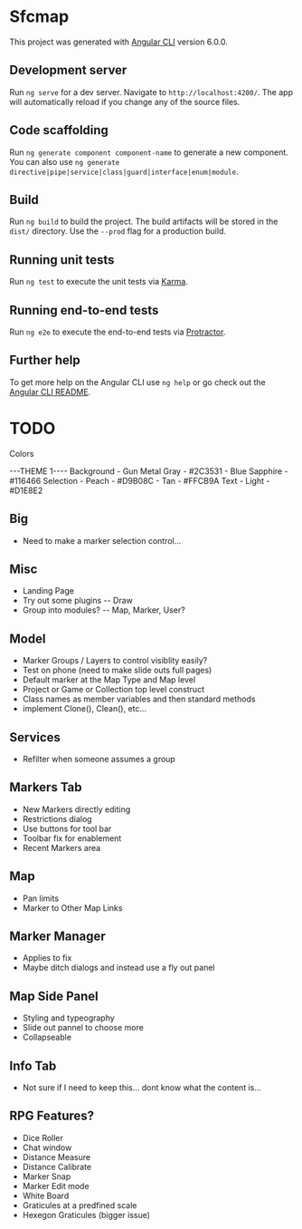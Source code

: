 # Sfcmap

This project was generated with [Angular CLI](https://github.com/angular/angular-cli) version 6.0.0.

## Development server

Run `ng serve` for a dev server. Navigate to `http://localhost:4200/`. The app will automatically reload if you change any of the source files.

## Code scaffolding

Run `ng generate component component-name` to generate a new component. You can also use `ng generate directive|pipe|service|class|guard|interface|enum|module`.

## Build

Run `ng build` to build the project. The build artifacts will be stored in the `dist/` directory. Use the `--prod` flag for a production build.

## Running unit tests

Run `ng test` to execute the unit tests via [Karma](https://karma-runner.github.io).

## Running end-to-end tests

Run `ng e2e` to execute the end-to-end tests via [Protractor](http://www.protractortest.org/).

## Further help

To get more help on the Angular CLI use `ng help` or go check out the [Angular CLI README](https://github.com/angular/angular-cli/blob/master/README.md).

# TODO

Colors

---THEME 1----
Background  - Gun Metal Gray - #2C3531
            - Blue Sapphire - #116466
Selection   - Peach - #D9B08C
            - Tan - #FFCB9A
Text        - Light - #D1E8E2


## Big
- Need to make a marker selection control...

## Misc
- Landing Page
- Try out some plugins
-- Draw
- Group into modules? 
-- Map, Marker, User?

## Model
- Marker Groups / Layers to control visiblity easily?
- Test on phone (need to make slide outs full pages)
- Default marker at the Map Type and Map level
- Project or Game or Collection top level construct
- Class names as member variables and then standard methods
- implement Clone(), Clean(), etc...

## Services
- Refilter when someone assumes a group

## Markers Tab
- New Markers directly editing
- Restrictions dialog
- Use buttons for tool bar
- Toolbar fix for enablement
- Recent Markers area

## Map 
- Pan limits
- Marker to Other Map Links

## Marker Manager
- Applies to fix
- Maybe ditch dialogs and instead use a fly out panel

## Map Side Panel
- Styling and typeography
- Slide out pannel to choose more
- Collapseable

## Info Tab
- Not sure if I need to keep this... dont know what the content is...

## RPG Features?
- Dice Roller
- Chat window
- Distance Measure
- Distance Calibrate
- Marker Snap
- Marker Edit mode
- White Board
- Graticules at a predfined scale
- Hexegon Graticules (bigger issue)



